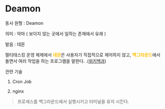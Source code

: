 # Deamon

동사 원형 : Deamon

의미  : 악마 ( 보이지 않는 곳에서 일하는 존재에서 유래 )

발음 : 데몬

멀티태스킹 운영 체제에서 <span style="color:#FFBF00; font-weight:bold;">데몬</span>은 사용자가 직접적으로 제어하지 않고, <span style="color:#FFBF00; font-weight:bold;">백그라운드</span>에서 돌면서 여러 작업을 하는 프로그램을 말한다.
.([위키백과](https://ko.wikipedia.org/wiki/%EB%8D%B0%EB%AA%AC_(%EC%BB%B4%ED%93%A8%ED%8C%85)))

관련 기술
1. Cron Job

2. nginx
> 프로세스를 백그라운드에서 실행시키고 터미널을 유지 시킨다.